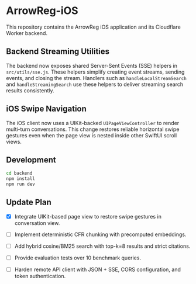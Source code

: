 # ArrowReg-iOS

This repository contains the ArrowReg iOS application and its Cloudflare Worker backend.

## Backend Streaming Utilities

The backend now exposes shared Server-Sent Events (SSE) helpers in `src/utils/sse.js`.  These helpers simplify creating event streams, sending events, and closing the stream.  Handlers such as `handleLocalStreamSearch` and `handleStreamingSearch` use these helpers to deliver streaming search results consistently.

## iOS Swipe Navigation

The iOS client now uses a UIKit-backed `UIPageViewController` to render multi-turn conversations. This change restores reliable horizontal swipe gestures even when the page view is nested inside other SwiftUI scroll views.

## Development

```bash
cd backend
npm install
npm run dev
```

## Update Plan

- [x] Integrate UIKit-based page view to restore swipe gestures in conversation view.
- [ ] Implement deterministic CFR chunking with precomputed embeddings.
- [ ] Add hybrid cosine/BM25 search with top-k=8 results and strict citations.
- [ ] Provide evaluation tests over 10 benchmark queries.
- [ ] Harden remote API client with JSON + SSE, CORS configuration, and token authentication.

